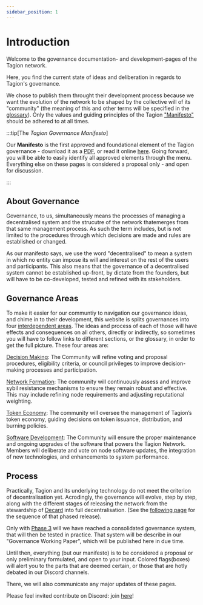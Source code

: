 ```yaml
---
sidebar_position: 1
---
```


# Introduction

Welcome to the governance documentation- and development-pages of the Tagion network.

Here, you find the current state of ideas and deliberation in regards to Tagion's governance. 

We chose to publish them throught their development process because we want the evolution of the network to be shaped by the collective will of its "community" (the meaning of this and other terms will be specified in the [glossary](./glossary)). Only the values and guiding principles of the Tagion ["Manifesto"](./manifesto) should be adhered to at all times. 

:::tip[The _Tagion Governance Manifesto_]

Our **Manifesto** is the first approved and foundational element of the Tagion governance - download it as a [PDF](https://www.tagion.org/resources/tagion-manifesto.pdf), or read it online [here](./intro/manifesto). 
Going forward, you will be able to easily identify all approved elements through the menu. Everything else on these pages is considered a proposal only - and open for discussion. 

:::

## About Governance
Governance, to us, simultaneously means the processes of managing a decentralised system and the strucutre of the network thatemerges from that same management process. As such the term includes, but is not limited to the procedures through which decisions are made and rules are established or changed. 

As our manifesto says, we use the word "decentralised" to mean a system in which no entity can impose its will and interest on the rest of the users and participants. This also means that the governance of a decentralised system cannot be established up-front, by dictate from the founders, but will have to be co-developed, tested and refined with its stakeholders. 

## Governance Areas 

To make it easier for our communtiy to navigation our governance ideas, and chime in to their development, this website is splits governances into four [interdependent areas](./governance_areas). The ideas and process of each of those will have effects and consequences on all others, directly or indirectly, so sometimes you will have to follow links to different sections, or the glossary, in order to get the full picture. 
These four areas are: 

[Decision Making](/gov/governance_areas/decision_making): The Community will refine voting and proposal procedures, eligibility criteria, or council privileges to improve decision-making processes and participation. 

[Network  Formation](/gov/governance_areas/network_formation): The community will continuously assess and improve sybil resistance mechanisms to ensure they remain robust and effective. This may include refining node requirements and adjusting reputational weighting. 

[Token Economy](/gov/governance_areas/token_economy): The community will oversee the management of Tagion’s token economy, guiding decisions on token issuance, distribution, and burning policies.  

[Software Development](/gov/governance_areas/software_development): The Community will ensure the proper maintenance and ongoing upgrades of the software that powers the Tagion Network. Members will deliberate and vote on node software updates, the integration of new technologies, and enhancements to system performance. 


## Process

Practically, Tagion and its underlying technology do not meet the criterion of decentralisation yet. Acrodingly, the governance will evolve, step by step, along with the different stages of releasing the network from the stewardship of [Decard](https://www.tagion.org/about/) into full decentralisation. (See the [following page](/gov/intro/phased_release) for the sequence of that phased release).

Only with [Phase 3](/gov/intro/phased_release.md#3-curated-release) will we have reached a consolidated governance system, that will then be tested in practice. That system will be describe in our "Governance Working Paper", which will be published here in due time. 

Until then, everything (but our manifesto) is to be considered a proposal or only preliminary formulated, and open to your input. Colored flags(boxes) will alert you to the parts that are deemed certain, or those that are hotly debated in our Discord channels.

There, we will also communicate any major updates of these pages.

Please feel invited contribute on Discord: join [here](https://discord.gg/wE4AA64a)!
